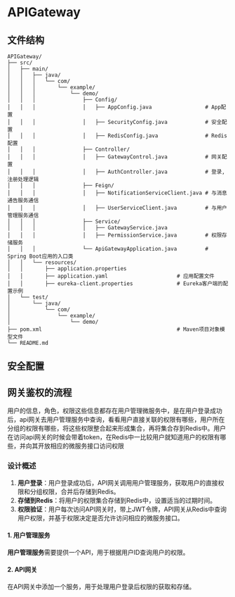 # APIGateway

## 文件结构

```
APIGateway/
├── src/
│   ├── main/
│   │   ├── java/
│   │   │   └── com/
│   │   │       └── example/
│   │   │           └── demo/
│   │   │               ├── Config/
│   │   │               │   ├── AppConfig.java                 # App配置
│   │   │               │   ├── SecurityConfig.java            # 安全配置
│   │   │               │   ├── RedisConfig.java               # Redis配置
│   │   │               ├── Controller/
│   │   │               │   ├── GatewayControl.java            # 网关配置
│   │   │               │   ├── AuthController.java            # 登录,注册处理逻辑
│   │   │               ├── Feign/
│   │   │               │   ├── NotificationServiceClient.java # 与消息通告服务通信
│   │   │               │   ├── UserServiceClient.java         # 与用户管理服务通信
│   │   │               ├── Service/
│   │   │               │   ├── GatewayService.java
│   │   │               │   ├── PermissionService.java         # 权限存储服务
│   │   │               └── ApiGatewayApplication.java         # Spring Boot应用的入口类
│   │   └── resources/
│   │       ├── application.properties              
│   │       ├── application.yaml                      # 应用配置文件
│   │       ├── eureka-client.properties              # Eureka客户端的配置示例
│   └── test/
│       └── java/
│           └── com/
│               └── example/
│                   └── demo/
├── pom.xml                                           # Maven项目对象模型文件
└── README.md
```

## 安全配置



## 网关鉴权的流程

​        用户的信息，角色，权限这些信息都存在用户管理微服务中，是在用户登录成功后，api网关去用户管理服务中查询，看看用户直接关联的权限有哪些，用户所在分组的权限有哪些，将这些权限整合起来形成集合，再将集合存到Redis中。用户在访问api网关的时候会带着token，在Redis中一比较用户就知道用户的权限有哪些，并向其开放相应的微服务接口访问权限

### 设计概述

1. **用户登录**：用户登录成功后，API网关调用用户管理服务，获取用户的直接权限和分组权限，合并后存储到Redis。
2. **存储到Redis**：将用户的权限集合存储到Redis中，设置适当的过期时间。
3. **权限验证**：用户每次访问API网关时，带上JWT令牌，API网关从Redis中查询用户权限，并基于权限决定是否允许访问相应的微服务接口。

#### 1. 用户管理服务

**用户管理服务**需要提供一个API，用于根据用户ID查询用户的权限。

#### 2. API网关

在API网关中添加一个服务，用于处理用户登录后权限的获取和存储。
